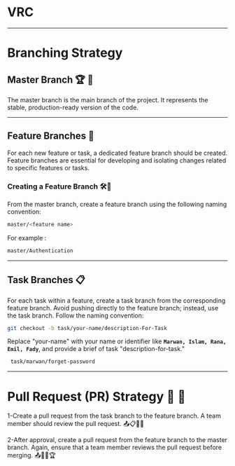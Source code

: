 # VRC

---

# Branching Strategy 


## Master Branch  🏆  🚀
The master branch is the main branch of the project. It represents the stable, production-ready version of the code.

---

## Feature Branches  🧩
For each new feature or task, a dedicated feature branch should be created. Feature branches are essential for developing and isolating changes related to specific features or tasks.

### Creating a Feature Branch 🛠️🧩
From the master branch, create a feature branch using the following naming convention:

```bash
master/<feature name>
```
For example : 

```bash
master/Authentication
```
---

## Task Branches 📋
For each task within a feature, create a task branch from the corresponding feature branch. Avoid pushing directly to the feature branch; instead, use the task branch. Follow the naming convention:

```bash
git checkout -b task/your-name/description-For-Task
```
Replace "your-name" with your name or identifier like **`Marwan, Islam, Rana, Emil, Fady`**, and provide a brief of task  "description-for-task."

```bash
 task/marwan/forget-password
```
---

# Pull Request (PR) Strategy 🔄 🚀
1-Create a pull request from the task branch to the feature branch. A team member should review the pull request. 📤📋🚀🧩

2-After approval, create a pull request from the feature branch to the master branch. Again, ensure that a team member reviews the pull request before merging. 📤🧩🚀🏆


